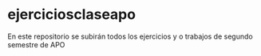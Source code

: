 # ejerciciosclaseapo
En este repositorio se subirán todos los ejercicios y o trabajos de segundo semestre de APO
